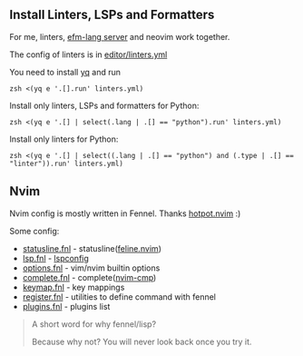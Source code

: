## Install Linters, LSPs and Formatters

For me, linters, [efm-lang server](https://github.com/mattn/efm-langserver) and neovim
work together.

The config of linters is in [editor/linters.yml](./linters.yml)

You need to install [yq](https://github.com/mikefarah/yq) and run

``` shell
zsh <(yq e '.[].run' linters.yml)
```

Install only linters, LSPs and formatters for Python:

``` shell
zsh <(yq e '.[] | select(.lang | .[] == "python").run' linters.yml)
```

Install only linters for Python:

``` shell
zsh <(yq e '.[] | select((.lang | .[] == "python") and (.type | .[] == "linter")).run' linters.yml)
```

## Nvim

Nvim config is mostly written in Fennel. Thanks
[hotpot.nvim](https://github.com/rktjmp/hotpot.nvim) :)

Some config:

-   [statusline.fnl](nvim/fnl/statusline.fnl) -
    statusline([feline.nvim](https://github.com/famiu/feline.nvim))
-   [lsp.fnl](nvim/fnl/lsp.fnl) -
    [lspconfig](https://github.com/neovim/nvim-lspconfig)
-   [options.fnl](nvim/fnl/options.fnl) - vim/nvim builtin options
-   [complete.fnl](nvim/fnl/complete.fnl) -
    complete([nvim-cmp](https://github.com/hrsh7th/nvim-cmp))
-   [keymap.fnl](nvim/fnl/keymap.fnl) - key mappings
-   [register.fnl](nvim/fnl/register.fnl) - utilities to define
    command with fennel
-   [plugins.fnl](nvim/fnl/plugins.fnl) - plugins list

> A short word for why fennel/lisp?
>
> Because why not? You will never look back once you try it.
